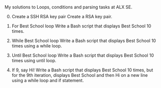 My solutions to Loops, conditions and parsing tasks at ALX SE.


0. Create a SSH RSA key pair 
	Create a RSA key pair.


1. For Best School loop
	Write a Bash script that displays Best School 10 times.


2. While Best School loop
	Write a Bash script that displays Best School 10 times using a while loop.


3. Until Best School loop
	Write a Bash script that displays Best School 10 times using until loop.


4. If 9, say Hi! 
	Write a Bash script that displays Best School 10 times, but for the 9th iteration, displays Best School and then Hi on a new line using a while loop and if statement.
